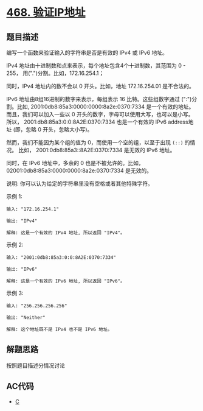 # [468. 验证IP地址](https://leetcode-cn.com/problems/validate-ip-address)

## 题目描述

编写一个函数来验证输入的字符串是否是有效的 IPv4 或 IPv6 地址。

IPv4 地址由十进制数和点来表示，每个地址包含4个十进制数，其范围为 0 - 255， 用(".")分割。比如，172.16.254.1；

同时，IPv4 地址内的数不会以 0 开头。比如，地址 172.16.254.01 是不合法的。

IPv6 地址由8组16进制的数字来表示，每组表示 16 比特。这些组数字通过 (":")分割。比如,  2001:0db8:85a3:0000:0000:8a2e:0370:7334 是一个有效的地址。而且，我们可以加入一些以 0 开头的数字，字母可以使用大写，也可以是小写。所以， 2001:db8:85a3:0:0:8A2E:0370:7334 也是一个有效的 IPv6 address地址 (即，忽略 0 开头，忽略大小写)。

然而，我们不能因为某个组的值为 0，而使用一个空的组，以至于出现 `(::)` 的情况。 比如， 2001:0db8:85a3::8A2E:0370:7334 是无效的 IPv6 地址。

同时，在 IPv6 地址中，多余的 0 也是不被允许的。比如， 02001:0db8:85a3:0000:0000:8a2e:0370:7334 是无效的。

说明: 你可以认为给定的字符串里没有空格或者其他特殊字符。

示例 1:

    输入: "172.16.254.1"

    输出: "IPv4"

    解释: 这是一个有效的 IPv4 地址, 所以返回 "IPv4"。

示例 2:

    输入: "2001:0db8:85a3:0:0:8A2E:0370:7334"

    输出: "IPv6"

    解释: 这是一个有效的 IPv6 地址, 所以返回 "IPv6"。

示例 3:

    输入: "256.256.256.256"

    输出: "Neither"

    解释: 这个地址既不是 IPv4 也不是 IPv6 地址。

## 解题思路

按照题目描述分情况讨论

## AC代码

- [C](468.c)